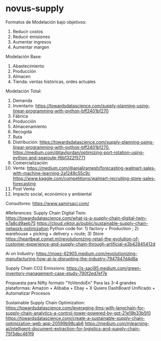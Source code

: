 # novus-supply

Formatos de Modelación bajo objetivos:
1) Reducir costos
2) Reducir emisiones
3) Aumentar ingresos
4) Aumentar margen

Modelación Base:
1) Abastecimiento
2) Producción
3) Almacen
4) Tienda: ventas históricas, ordes actuales

Modelación Total:
1) Demanda
2) Inventario: https://towardsdatascience.com/supply-planning-using-linear-programming-with-python-bff2401bf270
3) Fábrica
4) Producción
5) Almacenamiento
6) Recogida
7) Ruta
8) Distribución: https://towardsdatascience.com/supply-planning-using-linear-programming-with-python-bff2401bf270, https://medium.com/@tayljordan/optimizing-port-rotation-using-python-and-searoute-f6b1322f5771
9) Comercialización
10) Venta: https://medium.com/@anjaliramesh/forecasting-walmart-sales-with-machine-learning-2a1249c55c9c https://www.kaggle.com/competitions/walmart-recruiting-store-sales-forecasting
11) Post Venta
12) Impacto social, económico y ambiental

Consultores:
https://www.samirsaci.com/

#References:
Supply Chain Digital Twin:
https://towardsdatascience.com/what-is-a-supply-chain-digital-twin-e7a8cd9aeb75
https://cloud.viktor.ai/public/sustainable-supply-chain-network-optimization
Python code for: 1) factory + Production ; 2) warehouse + picking + delivery + route; 3) Store
https://heartbeat.comet.ml/revolutionizing-retail-the-evolution-of-customer-experience-and-supply-chain-through-artificial-e3b42845412d

Ai on Industry:
https://moez-62905.medium.com/revolutionizing-manufacturing-how-ai-is-disrupting-the-industry-7947847d4d8a

Supply Chain CO2 Emissions: 
https://s-saci95.medium.com/green-inventory-management-case-study-790f2ed7ef7e


Propuesta para Nifty formato "YoVendoEn"
Para las 3-4 grandes plataformas: Amazon + Alibaba + Ebay + X
Quiere DashBoard Unificado + Automatizar Procesos 

Sustainable Supply Chain Optimization: 
https://towardsdatascience.com/leveraging-llms-with-langchain-for-supply-chain-analytics-a-control-tower-powered-by-gpt-21e19b33b5f0
https://towardsdatascience.com/create-a-sustainable-supply-chain-optimization-web-app-20599b98cab6
https://medium.com/mlearning-ai/intelligent-document-extraction-for-logistics-and-supply-chain-75f3dbc461f9
